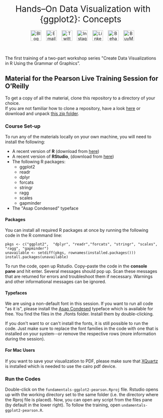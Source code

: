 <h1 style="font-weight:normal" align="center">
  &nbsp;Hands–On Data Visualization with {ggplot2}: Concepts&nbsp;
</h1>

<div align="center">

&nbsp;&nbsp;&nbsp;
<a href="https://www.cedricscherer.com"><img border="0" alt="Blog" src="https://assets.dryicons.com/uploads/icon/svg/4926/home.svg" width="35" height="35"></a>&nbsp;&nbsp;&nbsp;
<a href="mailto:hello@cedricscherer.com"><img border="0" alt="Email" src="https://assets.dryicons.com/uploads/icon/svg/8009/02dc3a5c-6504-4347-85fb-3f510cfecc45.svg" width="35" height="35"></a>&nbsp;&nbsp;&nbsp;
<a href="https://twitter.com/CedScherer"><img border="0" alt="Twitter" src="https://assets.dryicons.com/uploads/icon/svg/8385/c23f7ffc-ca8d-4246-8978-ce9f6d5bcc99.svg" width="35" height="35"></a>&nbsp;&nbsp;&nbsp; 
<a href="https://www.instagram.com/cedscherer/"><img border="0" alt="Instagram" src="https://assets.dryicons.com/uploads/icon/svg/8330/62263227-bb78-4b42-a9a9-e222e0cc7b97.svg" width="35" height="35"></a>&nbsp;&nbsp;&nbsp;
<a href="https://www.linkedin.com/in/cedricpscherer/"><img border="0" alt="LinkedIn" src="https://assets.dryicons.com/uploads/icon/svg/8337/a347cd89-1662-4421-be90-58e5e8004eae.svg" width="35" height="35"></a>&nbsp;&nbsp;&nbsp;
<a href="https://www.behance.net/cedscherer"><img border="0" alt="Behance" src="https://assets.dryicons.com/uploads/icon/svg/8264/04073ce3-5b98-4f32-88d3-82b2ef828066.svg" width="35" height="35"></a>&nbsp;&nbsp;&nbsp;
<a href="https://www.buymeacoffee.com/z3tt"><img border="0" alt="BuyMeACoffee" src="https://www.buymeacoffee.com/assets/img/guidelines/logo-mark-3.svg" width="35" height="35"></a>&nbsp;&nbsp;&nbsp;

</div>
<br>

The first training of a two-part workshop series "Create Data Visualizations in R Using the Grammar of Graphics”.

## Material for the Pearson Live Training Session for O’Reilly

To get a copy of all the material, clone this repository to a directory of your choice.  
If you are not familiar how to clone a repository, have a look [here](https://docs.github.com/en/github/creating-cloning-and-archiving-repositories/cloning-a-repository-from-github/cloning-a-repository) or download and unpack [this zip folder](https://github.com/z3tt/fundamentals-ggplot2-pearson/archive/refs/heads/main.zip).  

### Course Set-up
  
To run any of the materials locally on your own machine, you will need to install the following:

- A recent version of **R** (download from [here](https://cloud.r-project.org/)) 
- A recent version of **RStudio**, (download from [here](https://rstudio.com/products/rstudio/download/#download))
- The following R packages:
  + ggplot2
  + readr
  + dplyr
  + forcats
  + stringr
  + ragg
  + scales
  + gapminder
 - The "Asap Condensed" typeface
 
 #### Packages
 
You can install all required R packages at once by running the following code in the R command line:

```{r install, eval=FALSE, echo=TRUE}
pkgs <- c("ggplot2",  "dplyr", "readr","forcats", "stringr", "scales", "ragg", "gapminder")
unavailable <- setdiff(pkgs, rownames(installed.packages()))
install.packages(unavailable)
```

To run the code, open up Rstudio. Copy–paste the code in the **console pane** and hit enter. Several messages should pop up. Scan these messages that are returned for errors and troubleshoot them if necessary. Warnings and other informational messages can be ignored.

#### Typefaces

We are using a non-default font in this session. If you want to run all code "as it is", please install the [Asap Condesed](https://fonts.google.com/specimen/Asap+Condensed) typeface which is available for free. You find the files in the ./fonts folder. Install them by double-clicking.

If you don't want to or can't install the fonts, it is still possible to run the code. Just make sure to replace the font families in the code with one that is installed on your system--or remove the respective rows (more information during the session).

#### For Mac Users

If you want to save your visualization to PDF, please make sure that [XQuartz](https://www.xquartz.org/) is installed which is needed to use the cairo pdf device.

### Run the Codes 

Double-click on the `fundamentals-ggplot2-pearson.Rproj` file. Rstudio opens up with the working directory set to the same folder (i.e. the directory where the Rproj file is placed). Now, you can open any script from the files pane (by default in the lower right). To follow the training, open `undamentals-ggplot2-pearson.R`.

